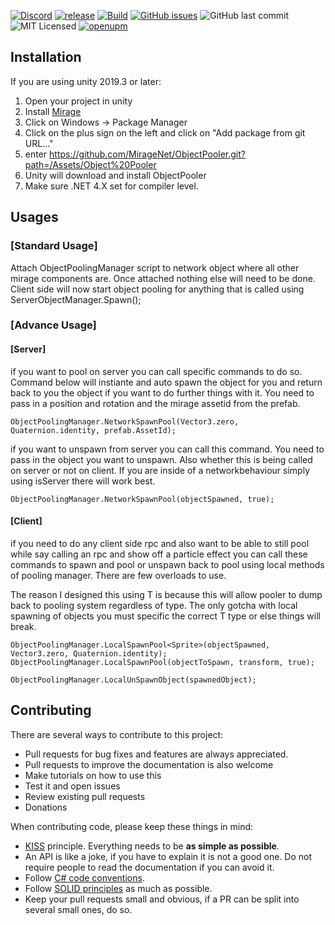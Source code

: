 [![Discord](https://img.shields.io/discord/809535064551456888.svg)](https://discordapp.com/invite/DTBPBYvexy)
[![release](https://img.shields.io/github/release/Miragenet/ObjectPooler.svg)](https://github.com/MirageNet/ObjectPooler/releases/latest)
[![Build](https://github.com/MirageNet/ObjectPooler/workflows/CI/badge.svg)](https://github.com/MirageNet/ObjectPooler/actions?query=workflow%3ACI)
[![GitHub issues](https://img.shields.io/github/issues/MirageNet/ObjectPooler.svg)](https://github.com/MirageNet/ObjectPooler/issues)
![GitHub last commit](https://img.shields.io/github/last-commit/MirageNet/ObjectPooler.svg) ![MIT Licensed](https://img.shields.io/badge/license-MIT-green.svg)
[![openupm](https://img.shields.io/npm/v/com.miragenet.objectpooler?label=openupm&registry_uri=https://package.openupm.com)](https://openupm.com/packages/com.miragenet.objectpooler/)

## Installation

If you are using unity 2019.3 or later: 

1) Open your project in unity
2) Install [Mirage](https://github.com/MirageNet/Mirage)
3) Click on Windows -> Package Manager
4) Click on the plus sign on the left and click on "Add package from git URL..."
5) enter https://github.com/MirageNet/ObjectPooler.git?path=/Assets/Object%20Pooler
6) Unity will download and install ObjectPooler
7) Make sure .NET 4.X set for compiler level.

## Usages

### [Standard Usage]

Attach ObjectPoolingManager script to network object where all other mirage components are. Once attached nothing else will need to be done. 
Client side will now start object pooling for anything that is called using ServerObjectManager.Spawn();

### [Advance Usage]

#### [Server]

if you want to pool on server you can call specific commands to do so. Command below will instiante and auto spawn the object for you and return back to you
the object if you want to do further things with it. You need to pass in a position and rotation and the mirage assetid from the prefab.

`
ObjectPoolingManager.NetworkSpawnPool(Vector3.zero, Quaternion.identity, prefab.AssetId);
`

if you want to unspawn from server you can call this command. You need to pass in the object you want to unspawn. Also whether this is being called on server
or not on client. If you are inside of a networkbehaviour simply using isServer there will work best.

`
ObjectPoolingManager.NetworkSpawnPool(objectSpawned, true);
`

#### [Client]

if you need to do any client side rpc and also want to be able to still pool while say calling an rpc and show off a particle effect you can
call these commands to spawn and pool or unspawn back to pool using local methods of pooling manager. There are few overloads to use.

The reason I designed this using T is because this will allow pooler to dump back to pooling system regardless of type. The only gotcha with local
spawning of objects you must specific the correct T type or else things will break.

`
ObjectPoolingManager.LocalSpawnPool<Sprite>(objectSpawned, Vector3.zero, Quaternion.identity);
ObjectPoolingManager.LocalSpawnPool(objectToSpawn, transform, true);
`

`
ObjectPoolingManager.LocalUnSpawnObject(spawnedObject);
`

## Contributing

There are several ways to contribute to this project:

* Pull requests for bug fixes and features are always appreciated.
* Pull requests to improve the documentation is also welcome
* Make tutorials on how to use this
* Test it and open issues
* Review existing pull requests
* Donations

When contributing code, please keep these things in mind:

* [KISS](https://en.wikipedia.org/wiki/KISS_principle) principle. Everything needs to be **as simple as possible**. 
* An API is like a joke,  if you have to explain it is not a good one.  Do not require people to read the documentation if you can avoid it.
* Follow [C# code conventions](https://docs.microsoft.com/en-us/dotnet/csharp/programming-guide/inside-a-program/coding-conventions).
* Follow [SOLID principles](https://en.wikipedia.org/wiki/SOLID) as much as possible. 
* Keep your pull requests small and obvious,  if a PR can be split into several small ones, do so.
